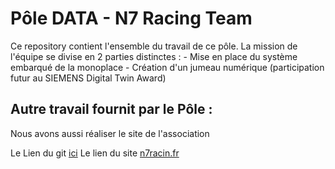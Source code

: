 # Pôle DATA - N7 Racing Team
Ce repository contient l'ensemble du travail de ce pôle.
La mission de l'équipe se divise en 2 parties distinctes :
    - Mise en place du système embarqué de la monoplace
    - Création d'un jumeau numérique (participation futur au SIEMENS Digital Twin Award)

## Autre travail fournit par le Pôle :
Nous avons aussi réaliser le site de l'association

Le Lien du git [ici](https://github.com/LucasThTrT/n7racing)
Le lien du site [n7racin.fr](n7racing.fr)